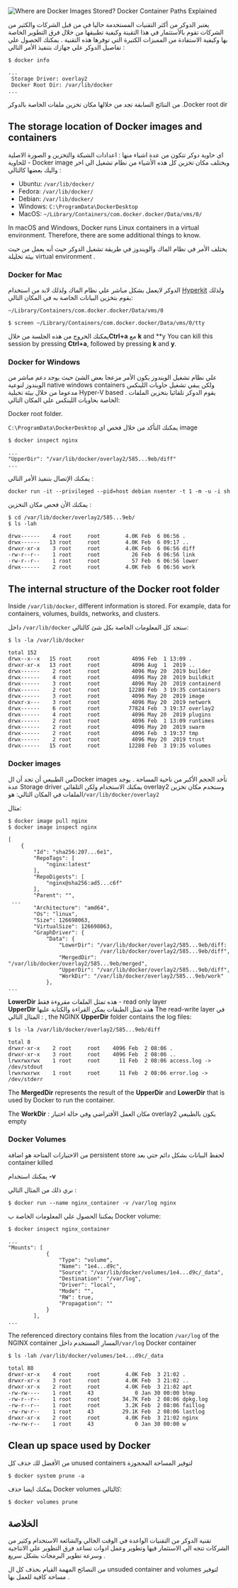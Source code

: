 
  
![Where are Docker Images Stored? Docker Container Paths Explained](https://www.freecodecamp.org/news/content/images/size/w2000/2020/02/example-of-examples-word-embeddings_grey.jpg)

يعتبر الدوكر من  أكثر التقنيات المستخدمة حاليا في من قبل الشركات والكثير من الشركات تقوم بالأستثمار  في هذا التقينة وكيفية تطبيقها من خلال فرق التطوير الخاصة بها وكيفية الاستفادة من المميزات الكتيرة التي توفرها هذه التقنية .
يمكنك الحصول علي تفاصيل الدوكر علي جهازك بتنفيذ الأمر التالي :


```shell
$ docker info

...
 Storage Driver: overlay2
 Docker Root Dir: /var/lib/docker
...

```
من النتائج السابقة تجد من خلالها مكان تخزين ملفات الخاصة بالدوكر .Docker root dir 

## The storage location of Docker images and containers
اي حاوية دوكر تتكون من عدة اشياء منها :
اعدادات الشبكة والتخزين و الصورة الاصلية للحاوية  - Docker image ويختلف مكان تخزين كل هذه الأشياء من نظام تشغيل الي اخر واليك بعضها كالتالي :

-   Ubuntu:  `/var/lib/docker/`
-   Fedora:  `/var/lib/docker/`
-   Debian:  `/var/lib/docker/`
-   Windows:  `C:\ProgramData\DockerDesktop`
-   MacOS:  `~/Library/Containers/com.docker.docker/Data/vms/0/`

In macOS and Windows, Docker runs Linux containers in a virtual environment. Therefore, there are some additional things to know.

يختلف الأمر في نظام الماك والويندوز في طريقة تشغيل الدوكر حيث أنه يعمل من حيث بيئة تخليلة virtual environment  .
### Docker for Mac
الدوكر لايعمل بشكل مباشر علي نظام الماك ولذلك لابد من استخدام 
 [Hyperkit](https://github.com/moby/hyperkit) 
 ولذلك يقوم بتخزين البيانات الخاصة به في المكان التالي:
 
`~/Library/Containers/com.docker.docker/Data/vms/0`

```shell
$ screen ~/Library/Containers/com.docker.docker/Data/vms/0/tty 
```
يمكنك الخروج من هذه الجلسة من خلال**Ctrl+a** مع  **k**  and  **y 
You can kill this session by pressing  **Ctrl+a**, followed by pressing  **k**  and  **y**.

### Docker for Windows
علي نظام تشغيل الويندوز يكون الأمر مزعجا بعض الشئ حيث يوجد دعم مباشر من الويندوز لنوعية native windows containers  ولكن يبقي تشغيل حاويات اللينكس مدعوما من خلال بيئة تخيلية  Hyper-V based .
يقوم الدوكر تلقائيا بتخزين الملفات الخاصة بحاويات اللينكس علي المكان التالي:

 Docker root folder.

`C:\ProgramData\DockerDesktop`
يمكنك التأكد من خلال فحص اي image 

```shell
$ docker inspect nginx

...
"UpperDir": "/var/lib/docker/overlay2/585...9eb/diff"
...

```
يمكنك الإتصال بتنفيذ الأمر التالي :


```shell
docker run -it --privileged --pid=host debian nsenter -t 1 -m -u -i sh
```

يمكنك الأن فحص مكان التخزين :

```shell
$ cd /var/lib/docker/overlay2/585...9eb/
$ ls -lah

drwx------    4 root     root        4.0K Feb  6 06:56 .
drwx------   13 root     root        4.0K Feb  6 09:17 ..
drwxr-xr-x    3 root     root        4.0K Feb  6 06:56 diff
-rw-r--r--    1 root     root          26 Feb  6 06:56 link
-rw-r--r--    1 root     root          57 Feb  6 06:56 lower
drwx------    2 root     root        4.0K Feb  6 06:56 work
```

## The internal structure of the Docker root folder

Inside  `/var/lib/docker`, different information is stored. For example, data for containers, volumes, builds, networks, and clusters.

داخل  `/var/lib/docker` ستجد كل المعلومات الخاصة بكل شئ كالتالي: 

```shell
$ ls -la /var/lib/docker

total 152
drwx--x--x   15 root     root          4096 Feb  1 13:09 .
drwxr-xr-x   13 root     root          4096 Aug  1  2019 ..
drwx------    2 root     root          4096 May 20  2019 builder
drwx------    4 root     root          4096 May 20  2019 buildkit
drwx------    3 root     root          4096 May 20  2019 containerd
drwx------    2 root     root         12288 Feb  3 19:35 containers
drwx------    3 root     root          4096 May 20  2019 image
drwxr-x---    3 root     root          4096 May 20  2019 network
drwx------    6 root     root         77824 Feb  3 19:37 overlay2
drwx------    4 root     root          4096 May 20  2019 plugins
drwx------    2 root     root          4096 Feb  1 13:09 runtimes
drwx------    2 root     root          4096 May 20  2019 swarm
drwx------    2 root     root          4096 Feb  3 19:37 tmp
drwx------    2 root     root          4096 May 20  2019 trust
drwx------   15 root     root         12288 Feb  3 19:35 volumes

```

### Docker images

من الطبيعي أن تجد أن الDocker images  تأخد الحجم الأكبر من ناحية المساحة .
يوجد عدة Storage driver  يمكنك الاستخدام ولكن التلقائي overlay2 وستخدم مكان تخزين الملفات في المكان التالي:
هو`/var/lib/docker/overlay2`

مثال:

```shell
$ docker image pull nginx
$ docker image inspect nginx

[
    {
        "Id": "sha256:207...6e1",
        "RepoTags": [
            "nginx:latest"
        ],
        "RepoDigests": [
            "nginx@sha256:ad5...c6f"
        ],
        "Parent": "",
 ...
        "Architecture": "amd64",
        "Os": "linux",
        "Size": 126698063,
        "VirtualSize": 126698063,
        "GraphDriver": {
            "Data": {
                "LowerDir": "/var/lib/docker/overlay2/585...9eb/diff:
                             /var/lib/docker/overlay2/585...9eb/diff",
                "MergedDir": "/var/lib/docker/overlay2/585...9eb/merged",
                "UpperDir": "/var/lib/docker/overlay2/585...9eb/diff",
                "WorkDir": "/var/lib/docker/overlay2/585...9eb/work"
            },
...

```


  **LowerDir**  هذه تمثل الملفات مقروءة فقط - read only layer  
 **UpperDir** هذه تمثل الطبقات يمكن القراءة والكتابة عليها  The read-write layer
 في المثال التالي :
 , the NGINX  **UpperDir**  folder contains the log files:

```shell
$ ls -la /var/lib/docker/overlay2/585...9eb/diff

total 8
drwxr-xr-x    2 root     root    4096 Feb  2 08:06 .
drwxr-xr-x    3 root     root    4096 Feb  2 08:06 ..
lrwxrwxrwx    1 root     root      11 Feb  2 08:06 access.log -> /dev/stdout
lrwxrwxrwx    1 root     root      11 Feb  2 08:06 error.log -> /dev/stderr
```

The  **MergedDir**  represents the result of the  **UpperDir**  and  **LowerDir**  that is used by Docker to run the container. 


The  **WorkDir** :
مكان العمل الأفتراضي وفي حالة اختيار overlay2 يكون بالطبيعي empty 
### Docker Volumes

من الاختيارات المتاحة هو اضافة persistent store  لحفظ البيانات بشكل دائم حتي بعد  container killed

يمكنك استخدام  **-v**

نري ذلك من المثال التالي :
```shell
$ docker run --name nginx_container -v /var/log nginx
```

يمكننا الحصول علي المعلومات الخاصة ب Docker volume:

```shell
$ docker inspect nginx_container

...
"Mounts": [
            {
                "Type": "volume",
                "Name": "1e4...d9c",
                "Source": "/var/lib/docker/volumes/1e4...d9c/_data",
                "Destination": "/var/log",
                "Driver": "local",
                "Mode": "",
                "RW": true,
                "Propagation": ""
            }
        ],
...

```

The referenced directory contains files from the location  `/var/log`  of the NGINX container
المسار المستخدم داخل`/var/log`  Docker container 

```shell
$ ls -lah /var/lib/docker/volumes/1e4...d9c/_data

total 88
drwxr-xr-x    4 root     root        4.0K Feb  3 21:02 .
drwxr-xr-x    3 root     root        4.0K Feb  3 21:02 ..
drwxr-xr-x    2 root     root        4.0K Feb  3 21:02 apt
-rw-rw----    1 root     43             0 Jan 30 00:00 btmp
-rw-r--r--    1 root     root       34.7K Feb  2 08:06 dpkg.log
-rw-r--r--    1 root     root        3.2K Feb  2 08:06 faillog
-rw-rw-r--    1 root     43         29.1K Feb  2 08:06 lastlog
drwxr-xr-x    2 root     root        4.0K Feb  3 21:02 nginx
-rw-rw-r--    1 root     43             0 Jan 30 00:00 w

```

## Clean up space used by Docker
من الأفضل لك حذف كل unused containers   لتوفير المساحة المحجوزة 
```shell
$ docker system prune -a
```
يمكنك ايضا حذف Docker volumes كالتالي:

```shell
$ docker volumes prune
```

## **الخلاصة**


تقنية الدوكر من التقنيات الواعدة في الوقت الحالي والشائعة الاستخدام وكثير من الشركات تتجه الي الاستثمار فيها وتطوير وعمل ادوات تساعد فرق التطوير علي الانتاجية وسرعة تطوير البرمجات بشكل سريع .

من النصائح  المهمة القيام بحذف كل ال unsuded container and volumes لتوفير مساحة كافية للعمل بها .

